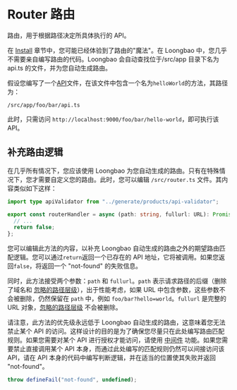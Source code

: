 # Router 路由

路由，用于根据路径决定所具体执行的 API。

在 [Install](/old/docs/install.md) 章节中，您可能已经体验到了路由的"魔法"。在 Loongbao 中，您几乎不需要亲自编写路由的代码。Loongbao 会自动查找位于/src/app 目录下名为 api.ts 的文件，并为您自动生成路由。

假设您编写了一个[API](/old/docs/api.md)文件，在该文件中包含一个名为`helloWorld`的方法，其路径为：

```
/src/app/foo/bar/api.ts
```

此时，只需访问 `http://localhost:9000/foo/bar/hello-world`，即可执行该 API。

## 补充路由逻辑

在几乎所有情况下，您应该使用 Loongbao 为您自动生成的路由。只有在特殊情况下，您才需要自定义您的路由。此时，您可以编辑 `/src/router.ts` 文件。其内容类似如下这样：

```ts
import type apiValidator from "../generate/products/api-validator";

export const routerHandler = async (path: string, fullurl: URL): Promise<false | keyof (typeof apiValidator)["params"]> => {
  // ...
  return false;
};
```

您可以编辑此方法的内容，以补充 Loongbao 自动生成的路由之外的期望路由匹配逻辑。您可以通过`return`返回一个已存在的 API 地址，它将被调用。如果您返回`false`，将返回一个 "not-found" 的失败信息。

同时，此方法接受两个参数：`path` 和 `fullurl`。`path` 表示请求路径的后缀（删除了域名和 [忽略的路径层级](/old/docs/config-framework.md#ignorepathlevel)），出于性能考虑，如果 URL 中包含参数，这些参数不会被删除，仍然保留在 `path` 中，例如 `foo/bar?hello=world`。`fullurl` 是完整的 URL 对象，[忽略的路径层级](/old/docs/config-framework.md#ignorepathlevel) 不会被删除。

请注意，此方法的优先级永远低于 Loongbao 自动生成的路由，这意味着您无法禁止某个 API 的访问。这样设计的目的是为了确保您尽量只在此处编写路由匹配规则。如果您需要对某个 API 进行授权才能访问，请使用 [中间件](/old/docs/middleware.md) 功能。如果您需要禁止直接调用某个 API 本身，而通过此处编写的匹配规则仍然可以间接访问该 API，请在 API 本身的代码中编写判断逻辑，并在适当的位置使其失败并返回 "not-found"。

```ts
throw defineFail("not-found", undefined);
```
